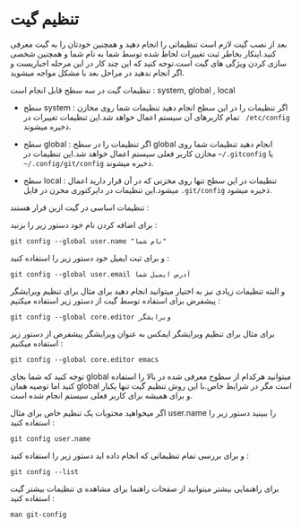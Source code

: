 تنظیم گیت
====

بعد از نصب گیت لازم است تنظیماتی را انجام دهید و همچنین خودتان را به گیت معرفی کنید.اینکار بخاطر ثبت تغییرات لحاظ شده توسط شما به نام شما و همچنین شخصی سازی کردن ویژگی های گیت است.توجه کنید که این چند کار در این مرحله اجباریست و اگر انجام ندهید در مراحل بعد با مشکل مواجه میشوید.

تنظیمات گیت در سه سطح قابل انجام است : system, global , local

* سطح system : اگر تنظیمات را در این سطح انجام دهید تنظیمات شما روی مخازن تمام کاربرهای آن سیستم اعمال خواهد شد.این تنظیمات تغییرات در ` /etc/config` ذخیره میشوند.

* سطح global : اگر تنظیمات را در سطح global انجام دهید تنظیمات شما روی مخازن کاربر فعلی سیستم اعمال خواهد شد.این تنظیمات در `~/.gitconfig` یا `~/.config/git/config` ذخیره میشوند.

* سطح local : تنظیمات در این سطح تنها روی مخزنی که در آن قرار دارید اعمال میشود.این تنظیمات در دایرکتوری مخزن در فایل `.git/config` ذخیره میشود.



تنظیمات اساسی در گیت ازین قرار هستند :


برای اضافه کردن نام خود دستور زیر را بزنید :
```
git config --global user.name "نام شما"
```

و برای ثبت ایمیل خود دستور زیر را استفاده کنید :
```
git config --global user.email آدرس ایمیل شما
```

و البته تنظیمات زیادی نیز به اختیار میتوانید انجام دهید برای مثال  برای تنظیم ویرایشگر پیشفرض برای استفاده توسط گیت از دستور زیر استفاده میکنیم :
```
git config --global core.editor ویرایشگر
```

برای مثال برای تنظیم ویرایشگر ایمکس به عنوان ویرایشگر پیشفرض از دستور زیر استفاده میکنیم :


```
git config --global core.editor emacs

```

توجه کنید که شما بجای global میتوانید هرکدام از سطوح معرفی شده در بالا را استفاده کنید اما توصیه همان global است مگر در شرایط خاص.با این روش تنظیم گیت تنها یکبار و برای همیشه برای کاربر فعلی سیستم انجام شده است.

اگر میخواهید محتویات یک تنظیم خاص برای مثال user.name را ببینید دستور زیر را استفاده کنید :

```
git config user.name
``` 

و برای بررسی تمام تنظیماتی که انجام داده اید دستور زیر را استفاده کنید  :
```
git config --list
```



برای راهنمایی بیشتر میتوانید از صفحات راهنما برای مشاهده ی تنظیمات بیشتر گیت استفاده کنید :

```
man git-config

``` 
